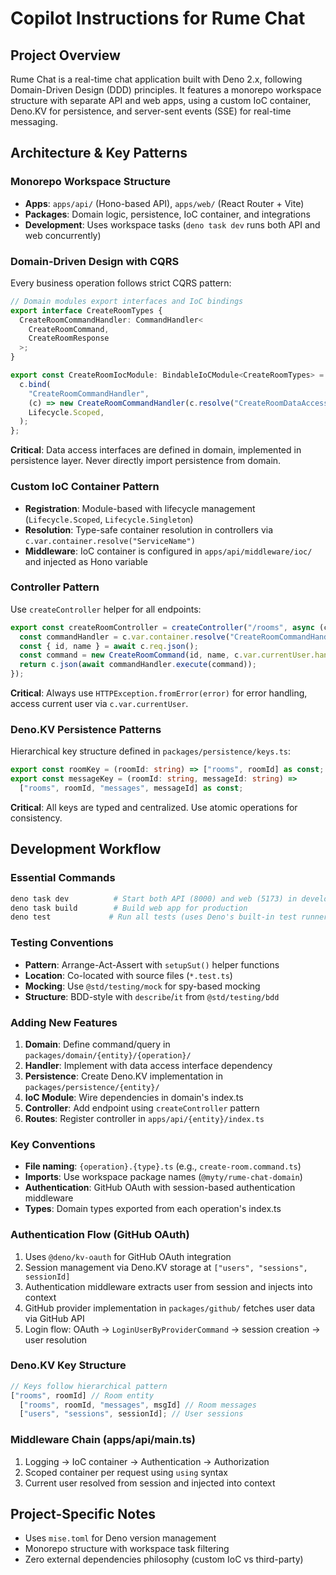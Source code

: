 # Copilot Instructions for Rume Chat

## Project Overview

Rume Chat is a real-time chat application built with Deno 2.x, following
Domain-Driven Design (DDD) principles. It features a monorepo workspace
structure with separate API and web apps, using a custom IoC container, Deno.KV
for persistence, and server-sent events (SSE) for real-time messaging.

## Architecture & Key Patterns

### Monorepo Workspace Structure

- **Apps**: `apps/api/` (Hono-based API), `apps/web/` (React Router + Vite)
- **Packages**: Domain logic, persistence, IoC container, and integrations
- **Development**: Uses workspace tasks (`deno task dev` runs both API and web
  concurrently)

### Domain-Driven Design with CQRS

Every business operation follows strict CQRS pattern:

```typescript
// Domain modules export interfaces and IoC bindings
export interface CreateRoomTypes {
  CreateRoomCommandHandler: CommandHandler<
    CreateRoomCommand,
    CreateRoomResponse
  >;
}

export const CreateRoomIocModule: BindableIoCModule<CreateRoomTypes> = (c) => {
  c.bind(
    "CreateRoomCommandHandler",
    (c) => new CreateRoomCommandHandler(c.resolve("CreateRoomDataAccess")),
    Lifecycle.Scoped,
  );
};
```

**Critical**: Data access interfaces are defined in domain, implemented in
persistence layer. Never directly import persistence from domain.

### Custom IoC Container Pattern

- **Registration**: Module-based with lifecycle management (`Lifecycle.Scoped`,
  `Lifecycle.Singleton`)
- **Resolution**: Type-safe container resolution in controllers via
  `c.var.container.resolve("ServiceName")`
- **Middleware**: IoC container is configured in `apps/api/middleware/ioc/` and
  injected as Hono variable

### Controller Pattern

Use `createController` helper for all endpoints:

```typescript
export const createRoomController = createController("/rooms", async (c) => {
  const commandHandler = c.var.container.resolve("CreateRoomCommandHandler");
  const { id, name } = await c.req.json();
  const command = new CreateRoomCommand(id, name, c.var.currentUser.handle);
  return c.json(await commandHandler.execute(command));
});
```

**Critical**: Always use `HTTPException.fromError(error)` for error handling,
access current user via `c.var.currentUser`.

### Deno.KV Persistence Patterns

Hierarchical key structure defined in `packages/persistence/keys.ts`:

```typescript
export const roomKey = (roomId: string) => ["rooms", roomId] as const;
export const messageKey = (roomId: string, messageId: string) =>
  ["rooms", roomId, "messages", messageId] as const;
```

**Critical**: All keys are typed and centralized. Use atomic operations for
consistency.

## Development Workflow

### Essential Commands

```bash
deno task dev          # Start both API (8000) and web (5173) in development
deno task build        # Build web app for production
deno test             # Run all tests (uses Deno's built-in test runner)
```

### Testing Conventions

- **Pattern**: Arrange-Act-Assert with `setupSut()` helper functions
- **Location**: Co-located with source files (`*.test.ts`)
- **Mocking**: Use `@std/testing/mock` for spy-based mocking
- **Structure**: BDD-style with `describe`/`it` from `@std/testing/bdd`

### Adding New Features

1. **Domain**: Define command/query in `packages/domain/{entity}/{operation}/`
2. **Handler**: Implement with data access interface dependency
3. **Persistence**: Create Deno.KV implementation in
   `packages/persistence/{entity}/`
4. **IoC Module**: Wire dependencies in domain's index.ts
5. **Controller**: Add endpoint using `createController` pattern
6. **Routes**: Register controller in `apps/api/{entity}/index.ts`

### Key Conventions

- **File naming**: `{operation}.{type}.ts` (e.g., `create-room.command.ts`)
- **Imports**: Use workspace package names (`@myty/rume-chat-domain`)
- **Authentication**: GitHub OAuth with session-based authentication middleware
- **Types**: Domain types exported from each operation's index.ts

### Authentication Flow (GitHub OAuth)

1. Uses `@deno/kv-oauth` for GitHub OAuth integration
2. Session management via Deno.KV storage at `["users", "sessions", sessionId]`
3. Authentication middleware extracts user from session and injects into context
4. GitHub provider implementation in `packages/github/` fetches user data via
   GitHub API
5. Login flow: OAuth → `LoginUserByProviderCommand` → session creation → user
   resolution

### Deno.KV Key Structure

```typescript
// Keys follow hierarchical pattern
["rooms", roomId] // Room entity
  ["rooms", roomId, "messages", msgId] // Room messages
  ["users", "sessions", sessionId]; // User sessions
```

### Middleware Chain (apps/api/main.ts)

1. Logging → IoC container → Authentication → Authorization
2. Scoped container per request using `using` syntax
3. Current user resolved from session and injected into context

## Project-Specific Notes

- Uses `mise.toml` for Deno version management
- Monorepo structure with workspace task filtering
- Zero external dependencies philosophy (custom IoC vs third-party)
